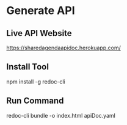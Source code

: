# Generate API

## Live API Website
https://sharedagendaapidoc.herokuapp.com/

## Install Tool
npm install -g redoc-cli

## Run Command
redoc-cli bundle -o index.html apiDoc.yaml

